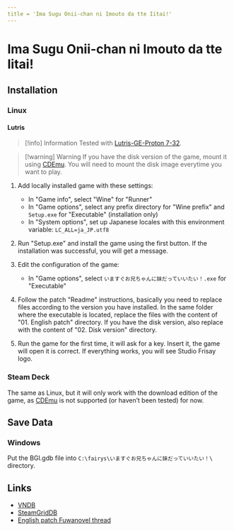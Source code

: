 ```yaml
---
title = 'Ima Sugu Onii-chan ni Imouto da tte Iitai!'
---
```


# Ima Sugu Onii-chan ni Imouto da tte Iitai!
## Installation

### Linux

#### Lutris

> [!info] Information
> Tested with [Lutris-GE-Proton 7-32](/linux/adding-wine-versions).

> [!warning] Warning
> If you have the disk version of the game, mount it using [CDEmu](/linux/cdemu). You will need to mount the disk image everytime you want to play.

1. Add locally installed game with these settings:

   * In "Game info", select "Wine" for "Runner"
   * In "Game options", select any prefix directory for "Wine prefix" and `Setup.exe` for "Executable" (installation only)
   * In "System options", set up Japanese locales with this environment variable: `LC_ALL=ja_JP.utf8`

2. Run "Setup.exe" and install the game using the first button. If the installation was successful, you will get a message.
3. Edit the configuration of the game:

   * In "Game options", select `いますぐお兄ちゃんに妹だっていいたい！.exe` for "Executable"

4. Follow the patch "Readme" instructions, basically you need to replace files according to the version you have installed. In the same folder where the executable is located, replace the files with the content of "01. English patch" directory. If you have the disk version, also replace with the content of "02. Disk version" directory.
5. Run the game for the first time, it will ask for a key. Insert it, the game will open it is correct. If everything works, you will see Studio Frisay logo.

### Steam Deck

The same as Linux, but it will only work with the download edition of the game, as [CDEmu](/linux/cdemu) is not supported (or haven’t been tested) for now.

## Save Data

### Windows

Put the BGI.gdb file into `C:\fairys\いますぐお兄ちゃんに妹だっていいたい！\` directory.

## Links

* [VNDB](https://vndb.org/v7766)
* [SteamGridDB](https://www.steamgriddb.com/game/5346059)
* [English patch Fuwanovel thread](https://forums.fuwanovel.net/topic/24866-studio-frisay-imasugu-onii-chan-ni-imouto-datte-iitai-translation-project-released/)